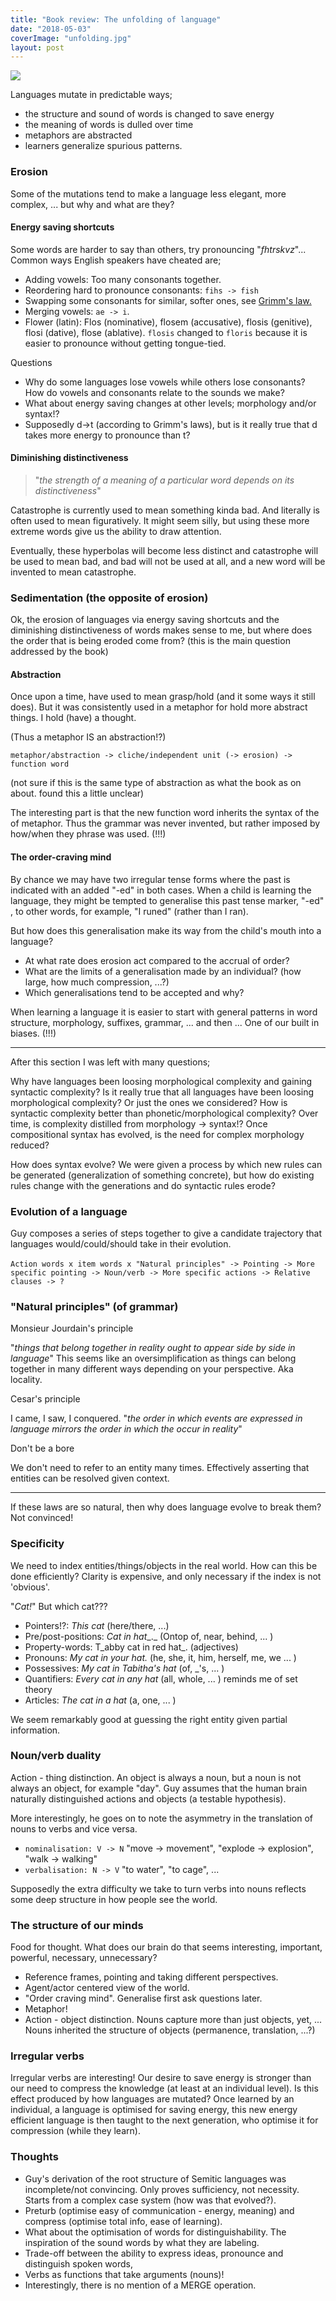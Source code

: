 ```yaml
---
title: "Book review: The unfolding of language"
date: "2018-05-03"
coverImage: "unfolding.jpg"
layout: post
---
```


![]({{site.baseurl}}/images/{{page.coverImage}})

Languages mutate in predictable ways;

- the structure and sound of words is changed to save energy
- the meaning of words is dulled over time
- metaphors are abstracted
- learners generalize spurious patterns.

### Erosion

Some of the mutations tend to make a language less elegant, more complex, ... but why and what are they?

#### Energy saving shortcuts

Some words are harder to say than others, try pronouncing "_fhtrskvz_"... Common ways English speakers have cheated are;

- Adding vowels: Too many consonants together.
- Reordering hard to pronounce consonants: `fihs -> fish`
- Swapping some consonants for similar, softer ones, see [Grimm's law.](https://en.wikipedia.org/wiki/Grimm%27s_law)
- Merging vowels: `ae -> i`.
- Flower (latin): Flos (nominative), flosem (accusative), flosis (genitive), flosi (dative), flose (ablative). `flosis` changed to `floris` because it is easier to pronounce without getting tongue-tied.

Questions

- Why do some languages lose vowels while others lose consonants? How do vowels and consonants relate to the sounds we make?
- What about energy saving changes at other levels; morphology and/or syntax!?
- Supposedly d->t (according to Grimm's laws), but is it really true that d takes more energy to pronounce than t?

#### Diminishing distinctiveness

> "_the strength of a meaning of a particular word depends on its distinctiveness_"

Catastrophe is currently used to mean something kinda bad. And literally is often used to mean figuratively. It might seem silly, but using these more extreme words give us the ability to draw attention.

Eventually, these hyperbolas will become less distinct and catastrophe will be used to mean bad, and bad will not be used at all, and a new word will be invented to mean catastrophe.

### Sedimentation (the opposite of erosion)

Ok, the erosion of languages via energy saving shortcuts and the diminishing distinctiveness of words makes sense to me, but where does the order that is being eroded come from? (this is the main question addressed by the book)

#### Abstraction

Once upon a time, have used to mean grasp/hold (and it some ways it still does). But it was consistently used in a metaphor for hold more abstract things. I hold (have) a thought.

(Thus a metaphor IS an abstraction!?)

`metaphor/abstraction -> cliche/independent unit (-> erosion) -> function word`

(not sure if this is the same type of abstraction as what the book as on about. found this a little unclear)

The interesting part is that the new function word inherits the syntax of the of metaphor. Thus the grammar was never invented, but rather imposed by how/when they phrase was used. (!!!)

#### The order-craving mind

By chance we may have two irregular tense forms where the past is indicated with an added "-ed" in both cases. When a child is learning the language, they might be tempted to generalise this past tense marker, "-ed" , to other words, for example, "I runed" (rather than I ran).

But how does this generalisation make its way from the child's mouth into a language?

- At what rate does erosion act compared to the accrual of order?
- What are the limits of a generalisation made by an individual? (how large, how much compression, ...?)
- Which generalisations tend to be accepted and why?

When learning a language it is easier to start with general patterns in word structure, morphology, suffixes, grammar, ... and then ... One of our built in biases. (!!!)

* * *

After this section I was left with many questions;

Why have languages been loosing morphological complexity and gaining syntactic complexity? Is it really true that all languages have been loosing morphological complexity? Or just the ones we considered? How is syntactic complexity better than phonetic/morphological complexity? Over time, is complexity distilled from morphology -> syntax!? Once compositional syntax has evolved, is the need for complex morphology reduced?

How does syntax evolve? We were given a process by which new rules can be generated (generalization of something concrete), but how do existing rules change with the generations and do syntactic rules erode?

### Evolution of a language

Guy composes a series of steps together to give a candidate trajectory that languages would/could/should take in their evolution.

​`Action words x item words x "Natural principles" -> Pointing -> More specific pointing -> Noun/verb -> More specific actions -> Relative clauses -> ?`

### "Natural principles" (of grammar)

Monsieur Jourdain's principle

"_things that belong together in reality ought to appear side by side in language_" This seems like an oversimplification as things can belong together in many different ways depending on your perspective. Aka locality.

Cesar's principle

I came, I saw, I conquered. "_the order in which events are expressed in language mirrors the order in which the occur in reality_"

Don't be a bore

We don't need to refer to an entity many times. Effectively asserting that entities can be resolved given context.

* * *

If these laws are so natural, then why does language evolve to break them? Not convinced!

### Specificity

We need to index entities/things/objects in the real world. How can this be done efficiently? Clarity is expensive, and only necessary if the index is not 'obvious'.

"_Cat!_" But which cat???

- Pointers!?: _This cat_ (here/there, ...)
- Pre/post-positions: _Cat in hat__._ (Ontop of, near, behind, ... )
- Property-words: T_abby cat in red hat_. (adjectives)
- Pronouns: _My cat in your hat._ (he, she, it, him, herself, me, we ... )
- Possessives: _My cat in Tabitha's hat_ (of, \_'s, ... )
- Quantifiers: _Every cat in any hat_ (all, whole, ... ) reminds me of set theory
- Articles: _The cat in a hat_ (a, one, ... )

We seem remarkably good at guessing the right entity given partial information.

### Noun/verb duality

Action - thing distinction. An object is always a noun, but a noun is not always an object, for example "day". Guy assumes that the human brain naturally distinguished actions and objects (a testable hypothesis).

More interestingly, he goes on to note the asymmetry in the translation of nouns to verbs and vice versa.

- `nominalisation: V -> N` "move -> movement", "explode -> explosion", "walk -> walking"
- `verbalisation: N -> V` "to water", "to cage", ...

Supposedly the extra difficulty we take to turn verbs into nouns reflects some deep structure in how people see the world.

### The structure of our minds

Food for thought. What does our brain do that seems interesting, important, powerful, necessary, unnecessary?

- Reference frames, pointing and taking different perspectives.
- Agent/actor centered view of the world.
- "Order craving mind". Generalise first ask questions later.
- Metaphor!
- Action - object distinction. Nouns capture more than just objects, yet, ... Nouns inherited the structure of objects (permanence, translation, ...?)

### Irregular verbs

Irregular verbs are interesting! Our desire to save energy is stronger than our need to compress the knowledge (at least at an individual level). Is this effect produced by how languages are mutated? Once learned by an individual, a language is optimised for saving energy, this new energy efficient language is then taught to the next generation, who optimise it for compression (while they learn).

### Thoughts

- Guy's derivation of the root structure of Semitic languages was incomplete/not convincing. Only proves sufficiency, not necessity. Starts from a complex case system (how was that evolved?).
- Preturb (optimise easy of communication - energy, meaning) and compress (optimise total info, ease of learning).
- What about the optimisation of words for distinguishability. The inspiration of the sound words by what they are labeling.
- Trade-off between the ability to express ideas, pronounce and distinguish spoken words,
- Verbs as functions that take arguments (nouns)!
- Interestingly, there is no mention of a MERGE operation.
